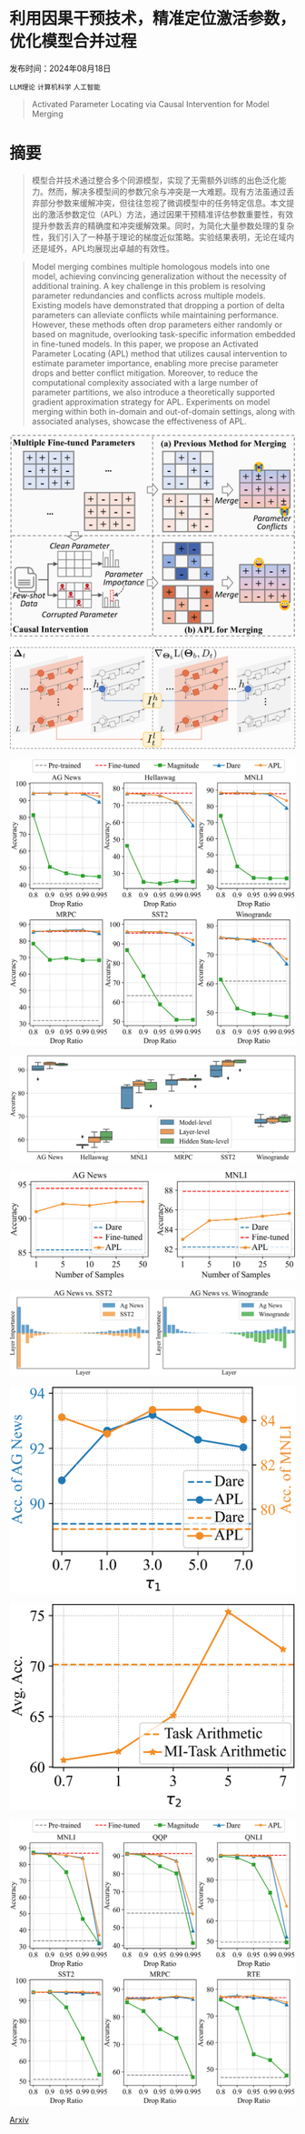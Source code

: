 # 利用因果干预技术，精准定位激活参数，优化模型合并过程

发布时间：2024年08月18日

`LLM理论` `计算机科学` `人工智能`

> Activated Parameter Locating via Causal Intervention for Model Merging

# 摘要

> 模型合并技术通过整合多个同源模型，实现了无需额外训练的出色泛化能力。然而，解决多模型间的参数冗余与冲突是一大难题。现有方法虽通过丢弃部分参数来缓解冲突，但往往忽视了微调模型中的任务特定信息。本文提出的激活参数定位（APL）方法，通过因果干预精准评估参数重要性，有效提升参数丢弃的精确度和冲突缓解效果。同时，为简化大量参数处理的复杂性，我们引入了一种基于理论的梯度近似策略。实验结果表明，无论在域内还是域外，APL均展现出卓越的有效性。

> Model merging combines multiple homologous models into one model, achieving convincing generalization without the necessity of additional training. A key challenge in this problem is resolving parameter redundancies and conflicts across multiple models. Existing models have demonstrated that dropping a portion of delta parameters can alleviate conflicts while maintaining performance. However, these methods often drop parameters either randomly or based on magnitude, overlooking task-specific information embedded in fine-tuned models. In this paper, we propose an Activated Parameter Locating (APL) method that utilizes causal intervention to estimate parameter importance, enabling more precise parameter drops and better conflict mitigation. Moreover, to reduce the computational complexity associated with a large number of parameter partitions, we also introduce a theoretically supported gradient approximation strategy for APL. Experiments on model merging within both in-domain and out-of-domain settings, along with associated analyses, showcase the effectiveness of APL.

![利用因果干预技术，精准定位激活参数，优化模型合并过程](../../../paper_images/2408.09485/x1.png)

![利用因果干预技术，精准定位激活参数，优化模型合并过程](../../../paper_images/2408.09485/x2.png)

![利用因果干预技术，精准定位激活参数，优化模型合并过程](../../../paper_images/2408.09485/pruning.png)

![利用因果干预技术，精准定位激活参数，优化模型合并过程](../../../paper_images/2408.09485/ablation.png)

![利用因果干预技术，精准定位激活参数，优化模型合并过程](../../../paper_images/2408.09485/few-shot.png)

![利用因果干预技术，精准定位激活参数，优化模型合并过程](../../../paper_images/2408.09485/activation.png)

![利用因果干预技术，精准定位激活参数，优化模型合并过程](../../../paper_images/2408.09485/tau1.png)

![利用因果干预技术，精准定位激活参数，优化模型合并过程](../../../paper_images/2408.09485/tau2.png)

![利用因果干预技术，精准定位激活参数，优化模型合并过程](../../../paper_images/2408.09485/roberta.png)

[Arxiv](https://arxiv.org/abs/2408.09485)